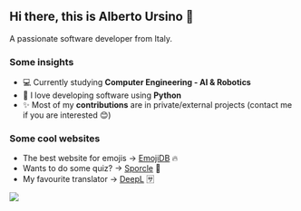 ## Hi there, this is Alberto Ursino 👋

A passionate software developer from Italy.

### Some insights

- 💻 Currently studying **Computer Engineering - AI & Robotics**
- 🐍 I love developing software using **Python**
- ✨ Most of my **contributions** are in private/external projects (contact me if you are interested 😊)

### Some cool websites

- The best website for emojis → [EmojiDB](https://emojidb.org/emoji-emojis) 🔥
- Wants to do some quiz? → [Sporcle](https://www.sporcle.com/) 🧠
- My favourite translator → [DeepL](https://www.deepl.com/it/translator) 🈂️


![](https://komarev.com/ghpvc/?username=albertoursino&color=blueviolet&style=for-the-badge)

<!--- 
emoji: https://www.webfx.com/tools/emoji-cheat-sheet/
-->
